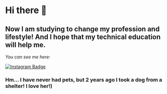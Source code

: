 # Hi there 👋

## Now I am studying to change my profession and lifestyle! And I hope that my technical education will help me.

*You can see me here:*
<div id="badges">
  <a href="https://www.instagram.com/violamila/?hl=ru">
  <img src="https://img.shields.io/badge/Instagram-purple?style=for-the-badge&logo=Instagram&logoColor=white" alt="Instagram Badge"/>
   </a>
 </div>

### Hm... I have never had pets, but 2 years ago I took a dog from a shelter! I love her!)

